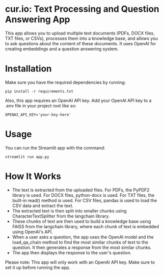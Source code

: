 # cur.io: Text Processing and Question Answering App
This app allows you to upload multiple text documents (PDFs, DOCX files, TXT files, or CSVs), processes them into a knowledge base, and allows you to ask questions about the content of these documents. It uses OpenAI for creating embeddings and a question answering system.

# Installation
Make sure you have the required dependencies by running:
```
pip install -r requirements.txt
```

Also, this app requires an OpenAI API key. Add your OpenAI API key to a .env file in your project root like so:
```
OPENAI_API_KEY='your-key-here'
```

# Usage
You can run the Streamlit app with the command:
```
streamlit run app.py
```

# How It Works
* The text is extracted from the uploaded files. For PDFs, the PyPDF2 library is used. For DOCX files, python-docx is used. For TXT files, the built-in read() method is used. For CSV files, pandas is used to load the CSV data and extract the text.
* The extracted text is then split into smaller chunks using CharacterTextSplitter from the langchain library.
* These chunks of text are then used to build a knowledge base using FAISS from the langchain library, where each chunk of text is embedded using OpenAI's API.
* When a user asks a question, the app uses the OpenAI model and the load_qa_chain method to find the most similar chunks of text to the question. It then generates a response from the most similar chunks.
* The app then displays the response to the user's question.

Please note: This app will only work with an OpenAI API key. Make sure to set it up before running the app.
